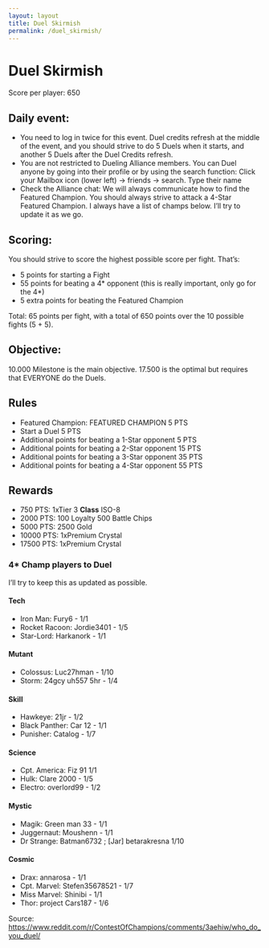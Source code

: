```yaml
---
layout: layout
title: Duel Skirmish
permalink: /duel_skirmish/
---
```


# Duel Skirmish
Score per player: 650

## Daily event:

* You need to log in twice for this event. Duel credits refresh at the middle of the event, and you should strive to do 5 Duels when it starts, and another 5 Duels after the Duel Credits refresh. 
* You are not restricted to Dueling Alliance members. You can Duel anyone by going into their profile or by using the search function: Click your Mailbox icon (lower left) -> friends -> search. Type their name
* Check the Alliance chat: We will always communicate how to find the Featured Champion. You should always strive to attack a 4-Star Featured Champion. 
I always have a list of champs below. I’ll try to update it as we go.

## Scoring:
You should strive to score the highest possible score per fight. That’s:

* 5 points for starting a Fight
* 55 points for beating a 4* opponent (this is really important, only go for the 4*)
* 5 extra points for beating the Featured Champion

Total: 65 points per fight, with a total of 650 points over the 10 possible fights (5 + 5).

## Objective:
10.000 Milestone is the main objective. 17.500 is the optimal but requires that EVERYONE do the Duels.

## Rules
- Featured Champion: FEATURED CHAMPION 5 PTS
- Start a Duel 5 PTS
- Additional points for beating a 1-Star opponent 5 PTS
- Additional points for beating a 2-Star opponent 15 PTS
- Additional points for beating a 3-Star opponent 35 PTS
- Additional points for beating a 4-Star opponent 55 PTS

## Rewards
- 750 PTS: 1xTier 3 **Class** ISO-8
- 2000 PTS: 100 Loyalty 500 Battle Chips
- 5000 PTS: 2500 Gold
- 10000 PTS: 1xPremium Crystal
- 17500 PTS: 1xPremium Crystal

### 4* Champ players to Duel
I’ll try to keep this as updated as possible.

#### Tech
- Iron Man: Fury6 - 1/1
- Rocket Racoon: Jordie3401 - 1/5
- Star-Lord: Harkanork - 1/1

#### Mutant
- Colossus: Luc27hman - 1/10
- Storm: 24gcy uh557 5hr - 1/4

#### Skill
- Hawkeye: 21jr - 1/2
- Black Panther: Car 12 - 1/1
- Punisher: Catalog - 1/7

#### Science
- Cpt. America: Fiz 91 1/1
- Hulk: Clare 2000 - 1/5
- Electro: overlord99 - 1/2

#### Mystic
- Magik: Green man 33 - 1/1
- Juggernaut: Moushenn - 1/1
- Dr Strange: Batman6732 ; [Jar] betarakresna 1/10

#### Cosmic
- Drax: annarosa - 1/1
- Cpt. Marvel: Stefen35678521 - 1/7
- Miss Marvel: Shinibi - 1/1
- Thor: project Cars187 - 1/6

Source: https://www.reddit.com/r/ContestOfChampions/comments/3aehiw/who_do_you_duel/